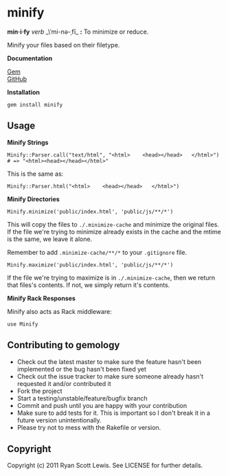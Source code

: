 # minify

__min·i·fy__ _verb_ _\ˈmi-nə-ˌfī\_ __:__ To minimize or reduce.

Minify your files based on their filetype.

__Documentation__

[Gem](http://rubydoc.info/gems/minify/0.1.0/frames)  
[GitHub](http://rubydoc.info/github/c00lryguy/minify)

__Installation__

`gem install minify`

## Usage

__Minify Strings__

    Minify::Parser.call("text/html", "<html>    <head></head>   </html>")
    # => "<html><head></head></html>"

This is the same as:

    Minify::Parser.html("<html>    <head></head>   </html>")

__Minify Directories__

    Minify.minimize('public/index.html', 'public/js/**/*')

This will copy the files to `./.minimize-cache` and minimize the original files. 
If the file we're trying to minimize already exists in the cache and the mtime 
is the same, we leave it alone.

Remember to add `.minimize-cache/**/*` to your `.gitignore` file.

    Minify.maximize('public/index.html', 'public/js/**/*')

If the file we're trying to maximize is in `./.minimize-cache`, then we return 
that files's contents. If not, we simply return it's contents.

__Minify Rack Responses__

Minify also acts as Rack middleware:

    use Minify

## Contributing to gemology

* Check out the latest master to make sure the feature hasn't been implemented or the bug hasn't been fixed yet
* Check out the issue tracker to make sure someone already hasn't requested it and/or contributed it
* Fork the project
* Start a testing/unstable/feature/bugfix branch
* Commit and push until you are happy with your contribution
* Make sure to add tests for it. This is important so I don't break it in a future version unintentionally.
* Please try not to mess with the Rakefile or version.

## Copyright

Copyright (c) 2011 Ryan Scott Lewis. See LICENSE for further details.
